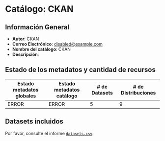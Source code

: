 
# Catálogo: CKAN

## Información General

- **Autor**: CKAN
- **Correo Electrónico**: disabled@example.com
- **Nombre del catálogo**: CKAN
- **Descripción**:

> 

## Estado de los metadatos y cantidad de recursos

Estado metadatos globales | Estado metadatos catálogo | # de Datasets | # de Distribuciones
--------------------------|---------------------------|---------------|--------------------
ERROR | ERROR | 5 | 9

## Datasets incluidos

Por favor, consulte el informe [`datasets.csv`](datasets.csv).
